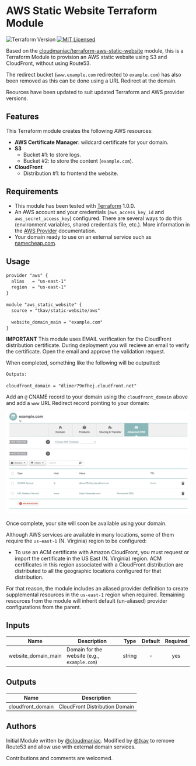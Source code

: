 # AWS Static Website Terraform Module

![Terraform Version](https://img.shields.io/badge/tf-%3E%3D1.0.0-blue.svg) [![MIT Licensed](https://img.shields.io/badge/license-MIT-green.svg)](https://tldrlegal.com/license/mit-license)

Based on the [cloudmaniac/terraform-aws-static-website](https://github.com/cloudmaniac/terraform-aws-static-website) module, this is a Terraform Module to provision an AWS static website using S3 and CloudFront, without using Route53.

The redirect bucket (`www.example.com` redirected to `example.com`) has also been removed as this can be done using a URL Redirect at the domain.

Reources have been updated to suit updated Terraform and AWS provider versions.

## Features

This Terraform module creates the following AWS resources:

* **AWS Certificate Manager**: wildcard certificate for your domain.
* **S3**
  * Bucket #1: to store logs.
  * Bucket #2: to store the content (`example.com`).
* **CloudFront**
  * Distribution #1: to frontend the website.

## Requirements

* This module has been tested with [Terraform](https://www.terraform.io/downloads.html) 1.0.0.
* An AWS account and your credentials (`aws_access_key_id` and `aws_secret_access_key`) configured. There are several ways to do this (environment variables, shared credentials file, etc.). More information in the [AWS Provider](https://www.terraform.io/docs/providers/aws/index.html) documentation.
* Your domain ready to use on an external service such as [namecheap.com](https://namecheap.com).

## Usage

```HCL
provider "aws" {
  alias   = "us-east-1"
  region  = "us-east-1"
}

module "aws_static_website" {
  source = "tkav/static-website/aws"

  website_domain_main = "example.com"
}
```

**IMPORTANT**
This module uses EMAIL verification for the CloudFront distribution certificate.
During deployment you will recieve an email to verify the certificate.
Open the email and approve the validation request. 

When completed, something like the following will be outputted:

```
Outputs:

cloudfront_domain = "dlimer79nfhej.cloudfront.net"
```

Add an `@` CNAME record to your domain using the `cloudfront_domain` above and add a `www` URL Redirect record pointing to your domain:

![DNS Records](docs/images/dns-records.png)

Once complete, your site will soon be available using your domain.

Although AWS services are available in many locations, some of them require the `us-east-1` (N. Virginia) region to be configured:

* To use an ACM certificate with Amazon CloudFront, you must request or import the certificate in the US East (N. Virginia) region. ACM certificates in this region associated with a CloudFront distribution are distributed to all the geographic locations configured for that distribution.

For that reason, the module includes an aliased provider definition to create supplemental resources in the `us-east-1` region when required. Remaining resources from the module will inherit default (un-aliased) provider configurations from the parent.

## Inputs

| Name | Description | Type | Default | Required |
|------|-------------|:----:|:-------:|:--------:|
| website_domain_main | Domain for the website (e.g., `example.com`) | string | - | yes |

## Outputs

| Name | Description |
|------|-------------|
| cloudfront_domain | CloudFront Distribution Domain |

## Authors

Initial Module written by [@cloudmaniac](https://github.com/cloudmaniac). Modified by [@tkav](https://github.com/tkav) to remove Route53 and allow use with external domain services.

Contributions and comments are welcomed.
